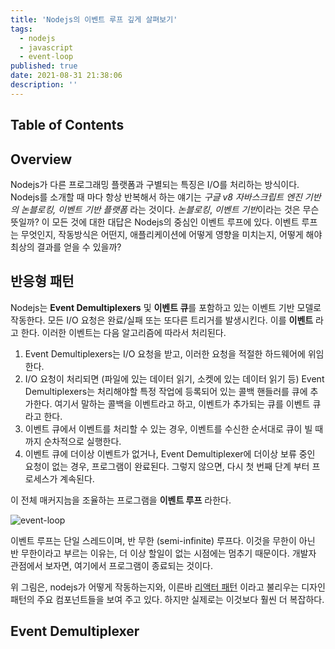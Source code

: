 ```yaml
---
title: 'Nodejs의 이벤트 루프 깊게 살펴보기'
tags:
  - nodejs
  - javascript
  - event-loop
published: true
date: 2021-08-31 21:38:06
description: ''
---
```


## Table of Contents

## Overview

Nodejs가 다른 프로그래밍 플랫폼과 구별되는 특징은 I/O를 처리하는 방식이다. Nodejs를 소개할 때 마다 항상 반복해서 하는 얘기는 _구글 v8 자바스크립트 엔진 기반의 논블로킹, 이벤트 기반 플랫폼_ 라는 것이다. _논블로킹_, *이벤트 기반*이라는 것은 무슨 뜻일까? 이 모든 것에 대한 대답은 Nodejs의 중심인 이벤트 루프에 있다. 이벤트 루프는 무엇인지, 작동방식은 어떤지, 애플리케이션에 어떻게 영향을 미치는지, 어떻게 해야 최상의 결과를 얻을 수 있을까?

## 반응형 패턴

Nodejs는 **Event Demultiplexers** 및 **이벤트 큐**를 포함하고 있는 이벤트 기반 모델로 작동한다. 모든 I/O 요청은 완료/실패 또는 또다른 트리거를 발생시킨다. 이를 **이벤트** 라고 한다. 이러한 이벤트는 다음 알고리즘에 따라서 처리된다.

1. Event Demultiplexers는 I/O 요청을 받고, 이러한 요청을 적절한 하드웨어에 위임한다.
2. I/O 요청이 처리되면 (파일에 있는 데이터 읽기, 소켓에 있는 데이터 읽기 등) Event Demultiplexers는 처리해야할 특정 작업에 등록되어 있는 콜백 핸들러를 큐에 추가한다. 여기서 말하는 콜백을 이벤트라고 하고, 이벤트가 추가되는 큐를 이벤트 큐라고 한다.
3. 이벤트 큐에서 이벤트를 처리할 수 있는 경우, 이벤트를 수신한 순서대로 큐이 빌 때 까지 순차적으로 실행한다.
4. 이벤트 큐에 더이상 이벤트가 없거나, Event Demultiplexer에 더이상 보류 중인 요청이 없는 경우, 프로그램이 완료된다. 그렇지 않으면, 다시 첫 번째 단계 부터 프로세스가 계속된다.

이 전체 매커지늠을 조율하는 프로그램을 **이벤트 루프** 라한다.

![event-loop](https://miro.medium.com/max/1122/1*3fzASvL5gFrSC64hHKzQOQ.jpeg)

이벤트 루프는 단일 스레드이며, 반 무한 (semi-infinite) 루프다. 이것을 무한이 아닌 반 무한이라고 부르는 이유는, 더 이상 할일이 없는 시점에는 멈추기 때문이다. 개발자 관점에서 보자면, 여기에서 프로그램이 종료되는 것이다.

위 그림은, nodejs가 어떻게 작동하는지와, 이른바 [리액터 패턴](https://ko.wikipedia.org/wiki/%EB%B0%98%EC%9D%91%EC%9E%90_%ED%8C%A8%ED%84%B4) 이라고 불리우는 디자인 패턴의 주요 컴포넌트들을 보여 주고 있다. 하지만 실제로는 이것보다 훨씬 더 복잡하다.

## Event Demultiplexer

